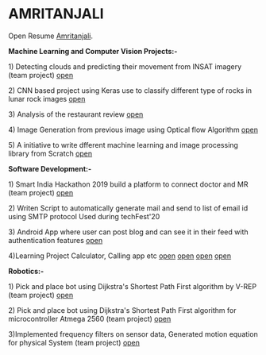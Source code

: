 
<html>
  <body>
    <h1>AMRITANJALI</h1>
    <p>Open Resume <a href="https://github.com/amritanjali123/Portfolio/blob/master/Amritanjali(RESUME).pdf">Amritanjali</a>.</p>
  </body>
</html>
<html>
  <body>
    <p><b>Machine Learning and Computer Vision Projects:-</b></p>
    <p> 1) Detecting clouds and predicting their movement from INSAT imagery (team project) <a href="https://github.com/amritanjali123/NM373_Future_Predicators">open</a>  </p> 
      <p> 2) CNN based project using Keras use to classify different type of rocks in lunar rock images <a href="https://github.com/amritanjali123/Rock_classification">open</a></p>
    <p> 3) Analysis of the restaurant review <a href="https://github.com/amritanjali123/Restaurant_review">open</a></p>
    <p> 4) Image Generation from previous image using Optical flow Algorithm <a href="https://github.com/amritanjali123/Image_generation_form_prevous_image_optical_flow">open</a></p>
 <p> 5) A initiative to write dfferent machine learning and image processing library from Scratch <a href="https://github.com/amritanjali123/Machine-Learning-and-Image-processing-library-from-scratch">open</a></p> 
    
 
     
  </body>
</html>
<html>
  <body>
    <p><b>Software Development:-</b></p>
    <p> 1) Smart India Hackathon 2019 build a platform to connect doctor and MR (team project) <a href="https://github.com/amritanjali123/sih">open</a>  </p> 
      <p> 2) Writen Script to automatically generate mail and send to list of email id using SMTP protocol Used during techFest'20 </p>
    <p> 3) Android App where user can post blog and can see it in their feed with authentication features <a href="https://github.com/amritanjali123/blogapp">open</a></p> 
    <p> 4)Learning Project Calculator, Calling app etc <a href="https://github.com/amritanjali123/Calculator">open</a> <a href="https://github.com/amritanjali123/Animation">open</a> <a href="https://github.com/amritanjali123/CALL">open</a>
    <a href="https://github.com/amritanjali123/Autocomplet">open</a></p>
  </body>
</html>

<html>
  <body>
    <p><b>Robotics:-</b></p>
    <p> 1) Pick and place bot using Dijkstra's Shortest Path First algorithm by V-REP (team project) <a href="https://github.com/amritanjali123/eyantra">open</a></p> 
    <p> 2) Pick and place bot using Dijkstra's Shortest Path First algorithm for microcontroller Atmega 2560 (team project) <a href="https://github.com/amritanjali123/Pick_And_Place_Robot">open</a></p> 
    <p> 3)Implemented frequency filters on sensor data, Generated motion equation for physical System  (team project) <a href="https://github.com/amritanjali123/Control_System">open</a> </p>
  </body>
</html>


